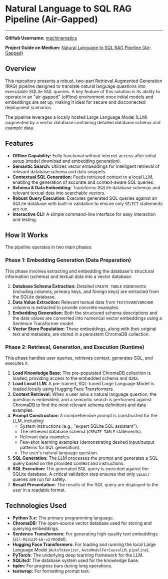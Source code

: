 # Natural Language to SQL RAG Pipeline (Air-Gapped)

---

**GitHub Username:** [machinematics](https://github.com/machinematics)

**Project Guide on Medium:** [Natural Language to SQL RAG Pipeline (Air-Gapped)](https://medium.com/@machinematics/natural-language-to-sql-rag-pipeline-air-gapped-5c911ee2f718)

## Overview

This repository presents a robust, two-part Retrieval Augmented Generation (RAG) pipeline designed to translate natural language questions into executable SQLite SQL queries. A key feature of this solution is its ability to operate in an "air-gapped" (offline) environment once initial models and embeddings are set up, making it ideal for secure and disconnected deployment scenarios.

The pipeline leverages a locally hosted Large Language Model (LLM) augmented by a vector database containing detailed database schema and example data.

## Features

* **Offline Capability:** Fully functional without internet access after initial setup (model download and embedding generation).
* **Semantic Search:** Utilizes vector embeddings for intelligent retrieval of relevant database schema and data snippets.
* **Contextual SQL Generation:** Feeds retrieved context to a local LLM, enabling the generation of accurate and context-aware SQL queries.
* **Schema & Data Embedding:** Transforms SQLite database schemas and relevant textual data into searchable vectors.
* **Robust Query Execution:** Executes generated SQL queries against an SQLite database with built-in validation to ensure only `SELECT` statements are run.
* **Interactive CLI:** A simple command-line interface for easy interaction and testing.

## How It Works

The pipeline operates in two main phases:

### Phase 1: Embedding Generation (Data Preparation)

This phase involves extracting and embedding the database's structural information (schema) and textual data into a vector database.

1.  **Database Schema Extraction:** Detailed `CREATE TABLE` statements (including columns, primary keys, and foreign keys) are extracted from the SQLite database.
2.  **Data Value Extraction:** Relevant textual data from `TEXT`/`CHAR`/`VARCHAR` columns is extracted to provide concrete examples.
3.  **Embedding Generation:** Both the structured schema descriptions and the data values are converted into numerical vector embeddings using a Sentence Transformer model.
4.  **Vector Store Population:** These embeddings, along with their original text and metadata, are stored in a persistent ChromaDB collection.

### Phase 2: Retrieval, Generation, and Execution (Runtime)

This phase handles user queries, retrieves context, generates SQL, and executes it.

1.  **Load Knowledge Base:** The pre-populated ChromaDB collection is loaded, providing access to the embedded schema and data.
2.  **Load Local LLM:** A pre-trained, SQL-tuned Large Language Model is loaded locally using Hugging Face Transformers.
3.  **Context Retrieval:** When a user asks a natural language question, the question is embedded, and a semantic search is performed against ChromaDB to find the most relevant schema definitions and data examples.
4.  **Prompt Construction:** A comprehensive prompt is constructed for the LLM, including:
    * System instructions (e.g., "expert SQLite SQL assistant").
    * The retrieved database schema (`CREATE TABLE` statements).
    * Relevant data examples.
    * Few-shot learning examples (demonstrating desired input/output patterns for SQL generation).
    * The user's natural language question.
5.  **SQL Generation:** The LLM processes the prompt and generates a SQL query based on the provided context and instructions.
6.  **SQL Execution:** The generated SQL query is executed against the SQLite database. A critical validation step ensures that only `SELECT` queries are run for safety.
7.  **Result Presentation:** The results of the SQL query are displayed to the user in a readable format.

## Technologies Used

* **Python 3.x:** The primary programming language.
* **ChromaDB:** The open-source vector database used for storing and querying embeddings.
* **Sentence Transformers:** For generating high-quality text embeddings (`all-MiniLM-L6-v2` model).
* **Hugging Face Transformers:** For loading and running the local Large Language Model (`AutoTokenizer`, `AutoModelForCausalLM`, `pipeline`).
* **PyTorch:** The underlying deep learning framework for the LLM.
* **SQLite3:** The database system used for the knowledge base.
* **tqdm:** For progress bars during long operations.
* **textwrap:** For formatting prompt text.
